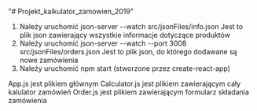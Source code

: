 "# Projekt_kalkulator_zamowien_2019" 

1. Należy uruchomić json-server --watch src/jsonFiles/info.json
Jest to plik json zawierający wszystkie informacje dotyczące produktów
2. Należy uruchomić json-server --watch --port 3008 src/jsonFiles/orders.json
Jest to plik json, do którego dodawane są nowe zamówienia
3. Należy uruchomić npm start (stworzone przez create-react-app)

App.js jest plikiem głównym
Calculator.js jest plikiem zawierającym cały kalulator zamówień
Order.js jest plikiem zawierającym formularz składania zamówienia